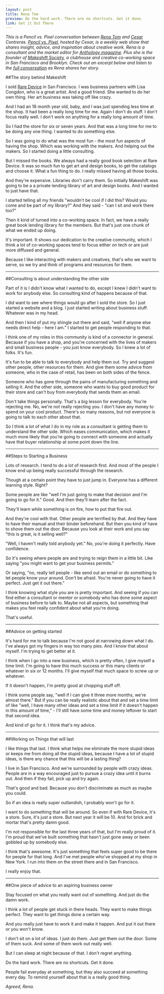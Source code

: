 ```yaml
---
layout: post
title: Rena Tom
preview: Do the hard work. There are no shortcuts. Get it done.
link: Get it Out There   
---
```


*This is a Pencil vs. Pixel conversation between [Rena Tom](http://renatom.net/) and [Cesar](https://twitter.com/pencilvspixel) Contreras. [Pencil vs. Pixel](http://pencilvspixel.com/about/), hosted by Cesar, is a weekly web show that shares insight, advice, and inspiration about creative work. Rena is a consultant and the market editor for [Anthology magazine](http://www.anthologymag.com/blog3/). Plus she is the founder of [Makeshift Society](http://makeshiftsociety.com/), a clubhouse and creative co-working space in San Francisco and Brooklyn. Check out an excerpt below and listen to the [full conversation](http://pencilvspixel.com/040-rena-tom/) as Rena shares her story.* 


##The story behind Makeshift 

I sold [Rare Device](http://renatom.net/Rare-Device) in San Francisco. I was business partners with Lisa Congdon, who is a great artist. And a good friend. She wanted to do her own thing. Her art business was taking off like crazy. 

And I had an 18 month year old, baby, and I was just spending less time at the shop. It had been a really long time for me. Again I don't do stuff. I don't focus really well. I don't work on anything for a really long amount of time. 

So I had the store for six or seven years. And that was a long time for me to be doing any one thing. I wanted to do something else. 

So I was going to do what was the most fun - the most fun aspects of having the shop. Which was working with the makers. And helping out the makers. So I started doing a little consulting. 

But I missed the books. We always had a really good book selection at Rare Device. It was so much fun to get art and design books, to get the catalogs and choose it. What a fun thing to do. I really missed having all those books. 

And they're expensive. Libraries don't carry them. So initially Makeshift was going to be a a private lending library of art and design books. And I wanted to just have that. 

I started telling all my friends "wouldn't be cool if I did this? Would you come and be part of my library?" And they said - "can I sit and work there too?" 

Then it kind of turned into a co-working space. In fact, we have a really great book lending library for the members. But that's just one chunk of what we ended up doing. 

It's important. It shows our dedication to the creative community, which I think a lot of co-working spaces tend to focus either on tech or are just more diffused and general. 

Because I like interacting with makers and creatives, that's who we want to serve, so we try and think of programs and resources for them. 

* * * 

##Consulting is about understanding the other side 

Part of it is I didn't know what I wanted to do, except I knew I didn't want to work for anybody else. So consulting kind of happens because of that. 

I did want to see where things would go after I sold the store. So I just started a website and a blog. I just started writing about business stuff. Whatever was in my head. 

And then I kind of put my shingle out there and said, "well if anyone else needs direct help - here I am." I started to get people responding to that. 

I think one of my roles in this community is kind of a connector in general. Because if you have a shop, and you're concerned with the lives of makers and small business people -  you just know everybody. So I knew a lot of folks. It's fun. 

It's fun to be able to talk to everybody and help them out. Try and suggest other people, other resources for them. And give them some advice from someone, who in the case of retail, has been on both sides of the fence. 

Someone who has gone through the pains of manufacturing something and selling it. And the other side, someone who wants to buy good product for their store and can't buy from everybody that sends them an email. 

Don't take things personally. That's a big lesson for everybody. You're rejecting me. No, we're not really rejecting you. I don't have any money to spend on your cool product. There's so many reasons, but not everyone is going to talk to each other about that. 

So I think a lot of what I do in my role as a consultant is getting them to understand the other side. Which eases communication, which makes it much more likely that you're going to connect with someone and actually have that buyer relationship at some point down the line.   

* * * 

##Steps to Starting a Business

Lots of research. I tend to do a lot of research first. And most of the people I know end up being really successful through the research. 

Though at a certain point they have to just jump in. Everyone has a different learning style. Right? 

Some people are like "well I'm just going to make that decision and I'm going to go for it." Good. And then they'll learn after the fact. 

They'll learn while something is on fire, how to put that fire out. 

And they're cool with that. Other people are terrified by that. And they have to have their manual and their binder beforehand. But then you kind of have to shove them out the door. Because you look at their work and you say "this is great, is it selling well?" 

"Well, I haven't really told anybody yet." No, you're doing it perfectly. Have confidence. 

So it's seeing where people are and trying to reign them in a little bit. Like saying "you might want to get your business permits." 

Or saying, "no, really tell people - like send out an email or do something to let people know your around. Don't be afraid. You're never going to have it perfect. Just get it out there."

I think knowing what style you are is pretty important. And seeing if you can find either a consultant or mentor or somebody who has done some aspect of business before to talk to. Maybe not all aspects, but something that makes you feel really confident about what you're doing. 

That's useful. 

* * * 

##Advice on getting started 

It's hard for me to talk because I'm not good at narrowing down what I do. I've always got my fingers in way too many pies. And I know that about myself. I'm trying to get better at it. 

I think when I go into a new business, which is pretty often, I give myself a time limit. I'm going to have this much success or this many clients or whatever in six or 12 months. I'll give myself that much space to screw up or whatever. 

If it doesn't happen, I'm pretty good at chopping stuff off. 

I think some people say, "well if I can give it three more months, we're almost there." But if you can be really realistic about that and set a time limit of like "well, I have many other ideas and set a time limit if it doesn't happen in this amount of time," - I'll still have some time and money leftover to start that second idea. 

And kind of go for it. I think that's my advice. 

* * * 

##Working on Things that will last

I like things that last. I think what helps me eliminate the more stupid ideas or keeps me from doing all the stupid ideas, because I have a lot of stupid ideas, is there any chance that this will be a lasting thing? 

I live in San Francisco. And we're surrounded by people with crazy ideas. People are in a way encouraged just to pursue a crazy idea until it burns out. And then if they fail, pick up and try again. 

That's good and bad. Because you don't discriminate as much as maybe you could. 

So if an idea is really super outlandish, I probably won't go for it. 

I want to do something that will be around. So even if with Rare Device, it's a store. Sure, it's just a store. But next year it will be 10. And for brick and mortar that's pretty damn good. 

I'm not responsible for the last three years of that, but I'm really proud of it. I'm proud that we've built something that hasn't just gone away or been gobbled up by somebody else. 

I think that's awesome. It's just something that feels super good to be there for people for that long. And I've met people who've shopped at my shop in New York. I run into them on the street there and in San Francisco. 

I really enjoy that. 

* * * 

##One piece of advice to an aspiring business owner 

Stay focused on what you really want out of something. And just do the damn work. 

I think a lot of people get stuck in there heads. They want to make things perfect. They want to get things done a certain way. 

And you really just have to work it and make it happen. And put it out there or you won't know.  

I don't sit on a lot of ideas. I just do them. Just get them out the door. Some of them suck. And some of them work out really well.

But I can sleep at night because of that. I don't regret anything. 

Do the hard work. There are no shortcuts. Get it done.

People fail everyday at something, but they also succeed at something every day. To remind yourself about that is a really good thing.

*Agreed, Rena.* 







 







